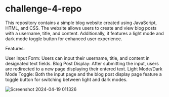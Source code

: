 # challenge-4-repo

This repository contains a simple blog website created using JavaScript, HTML, and CSS. The website allows users to create and view blog posts with a username, title, and content. Additionally, it features a light mode and dark mode toggle button for enhanced user experience.

Features:

User Input Form: Users can input their username, title, and content in designated text fields.
Blog Post Display: After submitting the input, users are redirected to a new page displaying their entered text.
Light Mode/Dark Mode Toggle: Both the input page and the blog post display page feature a toggle button for switching between light and dark modes.


![Screenshot 2024-04-19 011326](https://github.com/lyoko90210/challenge-4-repo/assets/159404236/b4c473b5-8d6f-4065-a2ff-cff1664c1f1b)
